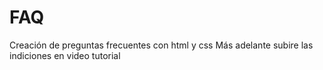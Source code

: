 # FAQ
Creación de preguntas frecuentes con html y css
Más adelante subire las indiciones en video tutorial
